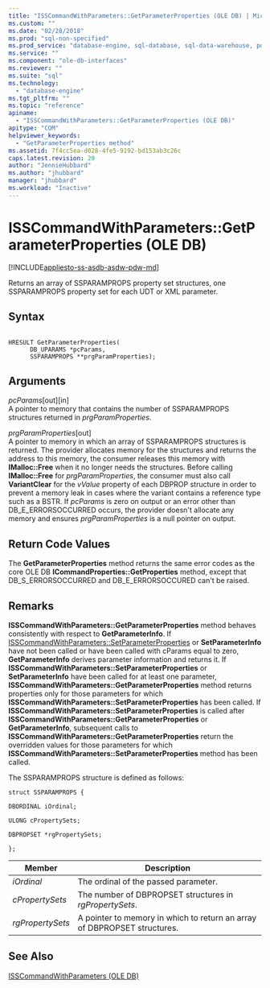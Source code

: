 ```yaml
---
title: "ISSCommandWithParameters::GetParameterProperties (OLE DB) | Microsoft Docs"
ms.custom: ""
ms.date: "02/28/2018"
ms.prod: "sql-non-specified"
ms.prod_service: "database-engine, sql-database, sql-data-warehouse, pdw"
ms.service: ""
ms.component: "ole-db-interfaces"
ms.reviewer: ""
ms.suite: "sql"
ms.technology: 
  - "database-engine"
ms.tgt_pltfrm: ""
ms.topic: "reference"
apiname: 
  - "ISSCommandWithParameters::GetParameterProperties (OLE DB)"
apitype: "COM"
helpviewer_keywords: 
  - "GetParameterProperties method"
ms.assetid: 7f4cc5ea-d028-4fe5-9192-bd153ab3c26c
caps.latest.revision: 29
author: "JennieHubbard"
ms.author: "jhubbard"
manager: "jhubbard"
ms.workload: "Inactive"
---
```

# ISSCommandWithParameters::GetParameterProperties (OLE DB)
[!INCLUDE[appliesto-ss-asdb-asdw-pdw-md](../../../includes/appliesto-ss-asdb-asdw-pdw-md.md)]

  Returns an array of SSPARAMPROPS property set structures, one SSPARAMPROPS property set for each UDT or XML parameter.  
  
## Syntax  
  
```  
  
HRESULT GetParameterProperties(  
      DB_UPARAMS *pcParams,  
      SSPARAMPROPS **prgParamProperties);  
```  
  
## Arguments  
 *pcParams*[out][in]  
 A pointer to memory that contains the number of SSPARAMPROPS structures returned in *prgParamProperties*.  
  
 *prgParamProperties*[out]  
 A pointer to memory in which an array of SSPARAMPROPS structures is returned. The provider allocates memory for the structures and returns the address to this memory, the consumer releases this memory with **IMalloc::Free** when it no longer needs the structures. Before calling **IMalloc::Free** for *prgParamProperties*, the consumer must also call **VariantClear** for the *vValue* property of each DBPROP structure in order to prevent a memory leak in cases where the variant contains a reference type such as a BSTR. If *pcParams* is zero on output or an error other than DB_E_ERRORSOCCURRED occurs, the provider doesn't allocate any memory and ensures *prgParamProperties* is a null pointer on output.  
  
## Return Code Values  
 The **GetParameterProperties** method returns the same error codes as the core OLE DB **ICommandProperties::GetProperties** method, except that DB_S_ERRORSOCCURRED and DB_E_ERRORSOCCURED can't be raised.  
  
## Remarks  
 **ISSCommandWithParameters::GetParameterProperties** method behaves consistently with respect to **GetParameterInfo**. If [ISSCommandWithParameters::SetParameterProperties](../../oledb/ole-db-interfaces/isscommandwithparameters-setparameterproperties-ole-db.md) or **SetParameterInfo** have not been called or have been called with cParams equal to zero, **GetParameterInfo** derives parameter information and returns it. If **ISSCommandWithParameters::SetParameterProperties** or **SetParameterInfo** have been called for at least one parameter, **ISSCommandWithParameters::GetParameterProperties** method returns properties only for those parameters for which **ISSCommandWithParameters::SetParameterProperties** has been called. If **ISSCommandWithParameters::SetParameterProperties** is called after **ISSCommandWithParameters::GetParameterProperties** or **GetParameterInfo**, subsequent calls to **ISSCommandWithParameters::GetParameterProperties** return the overridden values for those parameters for which **ISSCommandWithParameters::SetParameterProperties** method has been called.  
  
 The SSPARAMPROPS structure is defined as follows:  
  
 `struct SSPARAMPROPS {`  
  
 `DBORDINAL iOrdinal;`  
  
 `ULONG cPropertySets;`  
  
 `DBPROPSET *rgPropertySets;`  
  
 `};`  
  
|Member|Description|  
|------------|-----------------|  
|*iOrdinal*|The ordinal of the passed parameter.|  
|*cPropertySets*|The number of DBPROPSET structures in *rgPropertySets*.|  
|*rgPropertySets*|A pointer to memory in which to return an array of DBPROPSET structures.|  
  
## See Also  
 [ISSCommandWithParameters &#40;OLE DB&#41;](../../oledb/ole-db-interfaces/isscommandwithparameters-ole-db.md)  
  
  

